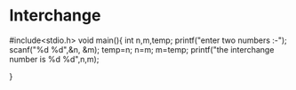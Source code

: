 # Interchange
#include<stdio.h>
void main(){
int n,m,temp;
printf("enter two numbers :-");
scanf("%d %d",&n, &m);
temp=n;
n=m;
m=temp;
printf("the interchange number is %d %d",n,m);

}


